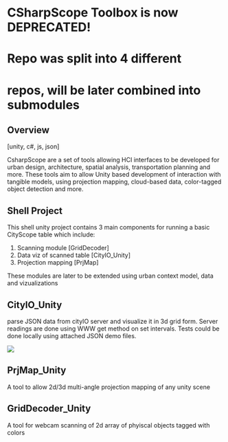 # CSharpScope Toolbox is now DEPRECATED! 
# Repo was split into 4 different 
# repos, will be later combined into submodules 



## Overview
[unity, c#, js, json]

CsharpScope are a set of tools allowing HCI interfaces to be developed for urban design, architecture, spatial analysis, transportation planning and more.  These tools aim to allow Unity based development of interaction with tangible models, using projection mapping, cloud-based data, color-tagged object detection and more.

## Shell Project 
This shell unity project contains 3 main components for running a basic CityScope table which include:
1. Scanning module [GridDecoder]
2. Data viz of scanned table [CityIO_Unity]
3. Projection mapping [PrjMap]

These modules are later to be extended using urban context model, data and vizualizations 

## CityIO_Unity 
parse JSON data from cityIO server and visualize it in 3d grid form. 
Server readings are done using WWW get method on set intervals. 
Tests could be done locally using attached JSON demo files. 


![](https://github.com/RELNO/CSharpScope_Toolbox/blob/master/gif.gif)

## PrjMap_Unity
A tool to allow 2d/3d multi-angle projection mapping of any unity scene 

## GridDecoder_Unity
A tool for webcam scanning of 2d array of phyiscal objects tagged with colors
